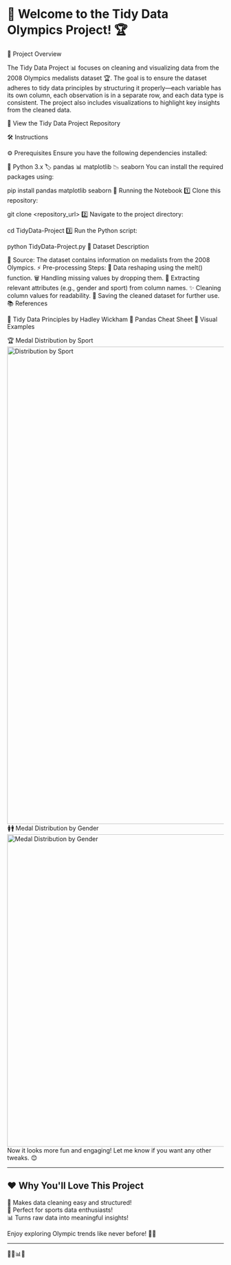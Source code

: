 # 🏅 Welcome to the Tidy Data Olympics Project! 🏆  

📌 Project Overview

The Tidy Data Project 📊 focuses on cleaning and visualizing data from the 2008 Olympics medalists dataset 🏆. The goal is to ensure the dataset adheres to tidy data principles by structuring it properly—each variable has its own column, each observation is in a separate row, and each data type is consistent. The project also includes visualizations to highlight key insights from the cleaned data.

🔗 View the Tidy Data Project Repository

🛠️ Instructions

⚙️ Prerequisites
Ensure you have the following dependencies installed:

🐍 Python 3.x
🏷️ pandas
📊 matplotlib
📉 seaborn
You can install the required packages using:

pip install pandas matplotlib seaborn
🚀 Running the Notebook
1️⃣ Clone this repository:

git clone <repository_url>
2️⃣ Navigate to the project directory:

cd TidyData-Project
3️⃣ Run the Python script:

python TidyData-Project.py
📂 Dataset Description

📌 Source: The dataset contains information on medalists from the 2008 Olympics.
⚡ Pre-processing Steps:
🔄 Data reshaping using the melt() function.
🗑️ Handling missing values by dropping them.
🏃 Extracting relevant attributes (e.g., gender and sport) from column names.
✨ Cleaning column values for readability.
💾 Saving the cleaned dataset for further use.
📚 References

📜 Tidy Data Principles by Hadley Wickham
📝 Pandas Cheat Sheet
🎨 Visual Examples

🏆 Medal Distribution by Sport
<img width="1108" alt="Distribution by Sport" src="https://github.com/user-attachments/assets/9fc86f55-120b-475d-be73-131cd0a59076" />
🚺🚹 Medal Distribution by Gender
<img width="725" alt="Medal Distribution by Gender" src="https://github.com/user-attachments/assets/52c67414-3fcc-472f-b271-02e836458c05" />
Now it looks more fun and engaging! Let me know if you want any other tweaks. 😊

---

## ❤️ Why You'll Love This Project  
🌟 Makes data cleaning easy and structured!  
🏅 Perfect for sports data enthusiasts!  
📊 Turns raw data into meaningful insights!  

Enjoy exploring Olympic trends like never before! 🥇🎉  

---
💖🏅📊🎈  


